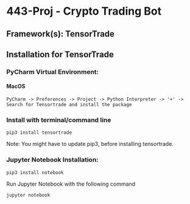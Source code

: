 # 443-Proj - Crypto Trading Bot

## Framework(s): TensorTrade

## Installation for TensorTrade

### PyCharm Virtual Environment:

#### MacOS

```
PyCharm -> Preferences -> Project -> Python Interpreter -> '+' -> Search for Tensortrade and install the package
```

### Install with terminal/command line

```
pip3 install tensortrade
``` 

Note: You might have to update pip3, before installing tensortrade. 



### Jupyter Notebook Installation:

```
pip3 install notebook
```

Run Jupyter Notebook with the following command
```
jupyter notebook
```
